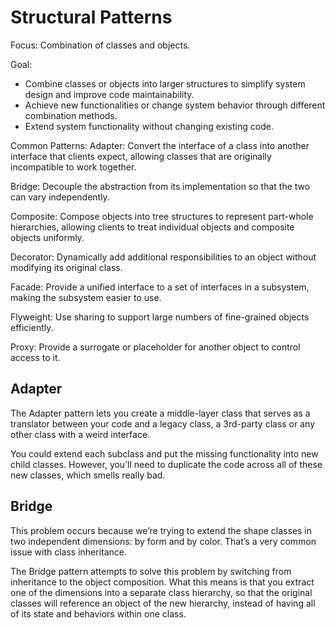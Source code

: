 # Structural Patterns

Focus: Combination of classes and objects.

Goal:
+ Combine classes or objects into larger structures to simplify system design and improve code maintainability.
+ Achieve new functionalities or change system behavior through different combination methods.
+ Extend system functionality without changing existing code.

Common Patterns:
Adapter: Convert the interface of a class into another interface that clients expect, allowing classes that are originally incompatible to work together.

Bridge: Decouple the abstraction from its implementation so that the two can vary independently.

Composite: Compose objects into tree structures to represent part-whole hierarchies, allowing clients to treat individual objects and composite objects uniformly.

Decorator: Dynamically add additional responsibilities to an object without modifying its original class.

Facade: Provide a unified interface to a set of interfaces in a subsystem, making the subsystem easier to use.

Flyweight: Use sharing to support large numbers of fine-grained objects efficiently.

Proxy: Provide a surrogate or placeholder for another object to control access to it.


## Adapter
The Adapter pattern lets you create a middle-layer class that serves as a translator between your code and a legacy class, a 3rd-party class or any other class with a weird interface.

You could extend each subclass and put the missing functionality into new child classes. However, you’ll need to duplicate the code across all of these new classes, which smells really bad.

## Bridge
This problem occurs because we’re trying to extend the shape classes in two independent dimensions: by form and by color. That’s a very common issue with class inheritance.

The Bridge pattern attempts to solve this problem by switching from inheritance to the object composition. What this means is that you extract one of the dimensions into a separate class hierarchy, so that the original classes will reference an object of the new hierarchy, instead of having all of its state and behaviors within one class.